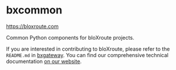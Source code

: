 # bxcommon

https://bloxroute.com

Common Python components for bloXroute projects.

If you are interested in contributing to bloXroute, please refer to the `README.md` in [bxgateway]. 
You can find our comprehensive technical documentation [on our website].

[bxgateway]: https://github.com/bloXroute-Labs/bxgateway
[on our website]: https://docs.bloxroute.com/

